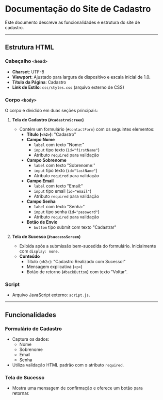 # Documentação do Site de Cadastro

Este documento descreve as funcionalidades e estrutura do site de cadastro.

---

## Estrutura HTML

### Cabeçalho `<head>`
- **Charset**: UTF-8
- **Viewport**: Ajustado para largura de dispositivo e escala inicial de 1.0.
- **Título da Página**: Cadastro
- **Link de Estilo**: `css/styles.css` (arquivo externo de CSS)

### Corpo `<body>`
O corpo é dividido em duas seções principais:

1. **Tela de Cadastro (`#cadastroScreen`)**
   - Contém um formulário (`#contactForm`) com os seguintes elementos:
     - **Título (`<h2>`)**: "Cadastro"
     - **Campo Nome**
       - `label` com texto "Nome:"
       - `input` tipo texto (`id="firstName"`)
       - Atributo `required` para validação
     - **Campo Sobrenome**
       - `label` com texto "Sobrenome:"
       - `input` tipo texto (`id="lastName"`)
       - Atributo `required` para validação
     - **Campo Email**
       - `label` com texto "Email:"
       - `input` tipo email (`id="email"`)
       - Atributo `required` para validação
     - **Campo Senha**
       - `label` com texto "Senha:"
       - `input` tipo senha (`id="password"`)
       - Atributo `required` para validação
     - **Botão de Envio**
       - `button` tipo submit com texto "Cadastrar"

2. **Tela de Sucesso (`#successScreen`)**
   - Exibida após a submissão bem-sucedida do formulário. Inicialmente com `display: none`.
   - **Conteúdo**
     - Título (`<h2>`): "Cadastro Realizado com Sucesso!"
     - Mensagem explicativa (`<p>`)
     - Botão de retorno (`#backButton`) com texto "Voltar".

### Script
- Arquivo JavaScript externo: `script.js`.

---

## Funcionalidades

### Formulário de Cadastro
- Captura os dados:
  - Nome
  - Sobrenome
  - Email
  - Senha
- Utiliza validação HTML padrão com o atributo `required`.

### Tela de Sucesso
- Mostra uma mensagem de confirmação e oferece um botão para retornar.
